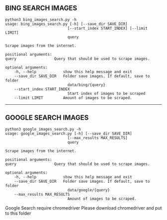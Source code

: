 BING SEARCH IMAGES
---
    python3 bing_images_search.py -h
    usage: bing_images_search.py [-h] [--save_dir SAVE_DIR]
                                [--start_index START_INDEX] [--limit LIMIT]
                                query

    Scrape images from the internet.

    positional arguments:
    query                 Query that should be used to scrape images.

    optional arguments:
        -h, --help            show this help message and exit
        --save_dir SAVE_DIR   Folder save images. If default, save to folder
                                data/bing/{query}
        --start_index START_INDEX
                                Start index of images to be scraped
        --limit LIMIT         Amount of images to be scraped.

------
GOOGLE SEARCH IMAGES
---
    python3 google_images_search.py -h                            
    usage: google_images_search.py [-h] [--save_dir SAVE_DIR]
                                [--max_results MAX_RESULTS]
                                query

    Scrape images from the internet.

    positional arguments:
    query                 Query that should be used to scrape images.

    optional arguments:
        -h, --help            show this help message and exit
        --save_dir SAVE_DIR   Folder save images. If default, save to folder
                                data/google/{query}
        --max_results MAX_RESULTS
                                Amount of images to be scraped.

Google Search require chromedriver
Please download chromedriver and put to this folder